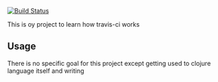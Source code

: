[![Build Status](https://travis-ci.org/EvgenyPetrovsky/hello-travis.svg?branch=master)](https://travis-ci.org/EvgenyPetrovsky/hello-travis)

This is oy project to learn how travis-ci works

## Usage

There is no specific goal for this project except getting used to clojure language itself and writing 
